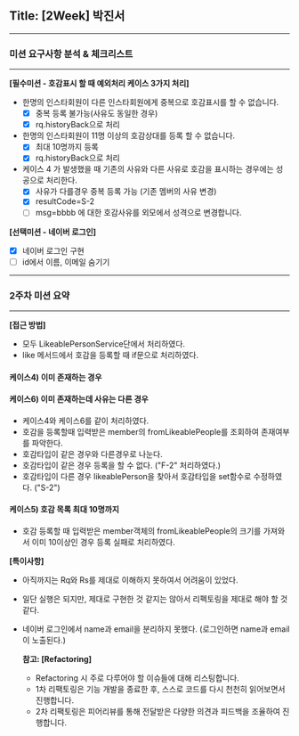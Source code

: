 ## Title: [2Week] 박진서

---
### 미션 요구사항 분석 & 체크리스트

---
**[필수미션 - 호감표시 할 때 예외처리 케이스 3가지 처리]**
- 한명의 인스타회원이 다른 인스타회원에게 중복으로 호감표시를 할 수 없습니다.
  - [x] 중복 등록 불가능(사유도 동일한 경우)
  - [x] rq.historyBack으로 처리
- 한명의 인스타회원이 11명 이상의 호감상대를 등록 할 수 없습니다.
  - [x] 최대 10명까지 등록
  - [x] rq.historyBack으로 처리
- 케이스 4 가 발생했을 때 기존의 사유와 다른 사유로 호감을 표시하는 경우에는 성공으로 처리한다.
  - [x] 사유가 다를경우 중복 등록 가능 (기존 멤버의 사유 변경)
  - [x] resultCode=S-2 
  - [ ] msg=bbbb 에 대한 호감사유를 외모에서 성격으로 변경합니다.

**[선택미션 - 네이버 로그인]**
- [x] 네이버 로그인 구현
- [ ] id에서 이름, 이메일 숨기기
---
### 2주차 미션 요약

---

**[접근 방법]**

- 모두 LikeablePersonService단에서 처리하였다.
- like 메서드에서 호감을 등록할 때 if문으로 처리하였다.

#### 케이스4) 이미 존재하는 경우
#### 케이스6) 이미 존재하는데 사유는 다른 경우
- 케이스4와 케이스6를 같이 처리하였다.
- 호감을 등록할때 입력받은 member의 fromLikeablePeople를 조회하여 존재여부를 파악한다.
- 호감타입이 같은 경우와 다른경우로 나눈다.
- 호감타입이 같은 경우 등록을 할 수 없다. ("F-2" 처리하였다.)
- 호감타입이 다른 경우 likeablePerson을 찾아서 호감타입을 set함수로 수정하였다. ("S-2")


#### 케이스5) 호감 목록 최대 10명까지
- 호감 등록할 때 입력받은 member객체의 fromLikeablePeople의 크기를 가져와서 이미 10이상인 경우 등록 실패로 처리하였다.



**[특이사항]**

- 아직까지는 Rq와 Rs를 제대로 이해하지 못하여서 어려움이 있었다.
- 일단 실행은 되지만, 제대로 구현한 것 같지는 않아서 리펙토링을 제대로 해야 할 것 같다.
- 네이버 로그인에서 name과 email을 분리하지 못했다. (로그인하면 name과 email이 노출된다.)



  **참고: [Refactoring]**

    - Refactoring 시 주로 다루어야 할 이슈들에 대해 리스팅합니다.
    - 1차 리팩토링은 기능 개발을 종료한 후, 스스로 코드를 다시 천천히 읽어보면서 진행합니다.
    - 2차 리팩토링은 피어리뷰를 통해 전달받은 다양한 의견과 피드백을 조율하여 진행합니다.